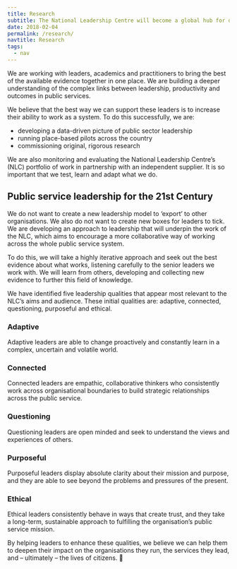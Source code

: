 ```yaml
---
title: Research
subtitle: The National Leadership Centre will become a global hub for data-driven research on leadership in the public sector. 
date: 2018-02-04
permalink: /research/
navtitle: Research
tags:
  - nav
---
```


We are working with leaders, academics and practitioners to bring the best of the available evidence together in one place. We are building a deeper understanding of the complex links between leadership, productivity and outcomes in public services. 

We believe that the best way we can support these leaders is to increase their ability to work as a system. To do this successfully, we are:

* developing a data-driven picture of public sector leadership
* running place-based pilots across the country
* commissioning original, rigorous research

We are also monitoring and evaluating the National Leadership Centre’s (NLC) portfolio of work in partnership with an independent supplier. It is so important that we test, learn and adapt what we do. 

## Public service leadership for the 21st Century

We do not want to create a new leadership model to ‘export’ to other organisations. We also do not want to create new boxes for leaders to tick. We are developing an approach to leadership that will underpin the work of the NLC, which aims to encourage a more collaborative way of working across the whole public service system.

To do this, we will take a highly iterative approach and seek out the best evidence about what works, listening carefully to the senior leaders we work with. We will learn
from others, developing and collecting new evidence to further this field of knowledge.

We have identified five leadership qualities that appear most relevant to the NLC’s aims and audience. These initial qualities are: adaptive, connected, questioning, purposeful and ethical.

### Adaptive
Adaptive leaders are able to change proactively and constantly learn in a complex, uncertain and volatile world.

### Connected
Connected leaders are empathic, collaborative thinkers who consistently work across organisational boundaries to build strategic relationships across the public service.

### Questioning
Questioning leaders are open minded and seek to understand the views and experiences of others. 

### Purposeful
Purposeful leaders display absolute clarity about their mission and purpose, and they are able to see beyond the problems and pressures of the present.

### Ethical
Ethical leaders consistently behave in ways that create trust, and they take a long-term, sustainable approach to fulfilling the organisation’s public service mission.

By helping leaders to enhance these qualities, we believe we can help them to deepen their impact on the organisations they run, the services they lead, and – ultimately – the lives of citizens.

